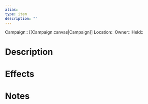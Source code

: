```yaml
---
alias:
type: item
description: ""
---
```

Campaign:: [[Campaign.canvas|Campaign]]
Location:: 
Owner:: 
Held:: 

# Description


# Effects



# Notes